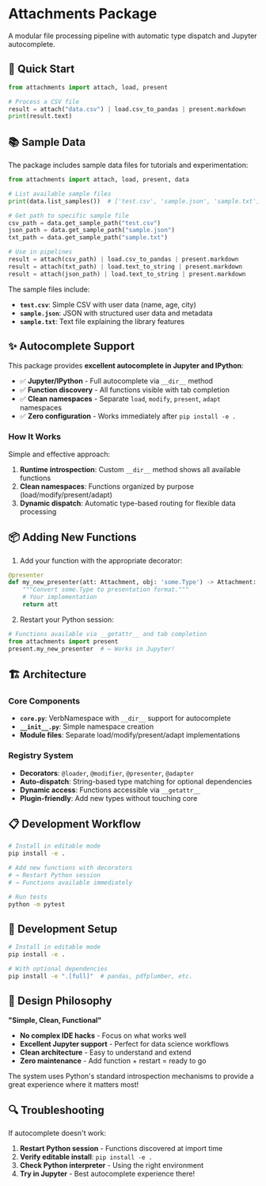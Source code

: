 # Attachments Package

A modular file processing pipeline with automatic type dispatch and Jupyter autocomplete.

## 🚀 Quick Start

```python
from attachments import attach, load, present

# Process a CSV file
result = attach("data.csv") | load.csv_to_pandas | present.markdown
print(result.text)
```

## 📚 Sample Data

The package includes sample data files for tutorials and experimentation:

```python
from attachments import attach, load, present, data

# List available sample files
print(data.list_samples())  # ['test.csv', 'sample.json', 'sample.txt']

# Get path to specific sample file
csv_path = data.get_sample_path("test.csv")
json_path = data.get_sample_path("sample.json")
txt_path = data.get_sample_path("sample.txt")

# Use in pipelines
result = attach(csv_path) | load.csv_to_pandas | present.markdown
result = attach(txt_path) | load.text_to_string | present.markdown
result = attach(json_path) | load.text_to_string | present.markdown
```

The sample files include:
- **`test.csv`**: Simple CSV with user data (name, age, city)
- **`sample.json`**: JSON with structured user data and metadata
- **`sample.txt`**: Text file explaining the library features

## ✨ Autocomplete Support

This package provides **excellent autocomplete in Jupyter and IPython**:

- ✅ **Jupyter/IPython** - Full autocomplete via `__dir__` method
- ✅ **Function discovery** - All functions visible with tab completion
- ✅ **Clean namespaces** - Separate `load`, `modify`, `present`, `adapt` namespaces
- ✅ **Zero configuration** - Works immediately after `pip install -e .`

### How It Works

Simple and effective approach:

1. **Runtime introspection**: Custom `__dir__` method shows all available functions
2. **Clean namespaces**: Functions organized by purpose (load/modify/present/adapt)
3. **Dynamic dispatch**: Automatic type-based routing for flexible data processing

## 📦 Adding New Functions

1. Add your function with the appropriate decorator:
```python
@presenter
def my_new_presenter(att: Attachment, obj: 'some.Type') -> Attachment:
    """Convert some.Type to presentation format."""
    # Your implementation
    return att
```

2. Restart your Python session:
```python
# Functions available via __getattr__ and tab completion
from attachments import present
present.my_new_presenter  # ← Works in Jupyter!
```

## 🏗️ Architecture

### Core Components
- **`core.py`**: VerbNamespace with `__dir__` support for autocomplete
- **`__init__.py`**: Simple namespace creation 
- **Module files**: Separate load/modify/present/adapt implementations

### Registry System
- **Decorators**: `@loader`, `@modifier`, `@presenter`, `@adapter`
- **Auto-dispatch**: String-based type matching for optional dependencies
- **Dynamic access**: Functions accessible via `__getattr__`
- **Plugin-friendly**: Add new types without touching core

## 📋 Development Workflow

```bash
# Install in editable mode
pip install -e .

# Add new functions with decorators
# → Restart Python session
# → Functions available immediately

# Run tests
python -m pytest
```

## 🔧 Development Setup

```bash
# Install in editable mode
pip install -e .

# With optional dependencies
pip install -e ".[full]"  # pandas, pdfplumber, etc.
```

## 🎯 Design Philosophy

**"Simple, Clean, Functional"**

- **No complex IDE hacks** - Focus on what works well
- **Excellent Jupyter support** - Perfect for data science workflows
- **Clean architecture** - Easy to understand and extend
- **Zero maintenance** - Add function + restart = ready to go

The system uses Python's standard introspection mechanisms to provide a great experience where it matters most!

## 🔍 Troubleshooting

If autocomplete doesn't work:

1. **Restart Python session** - Functions discovered at import time
2. **Verify editable install**: `pip install -e .` 
3. **Check Python interpreter** - Using the right environment
4. **Try in Jupyter** - Best autocomplete experience there! 